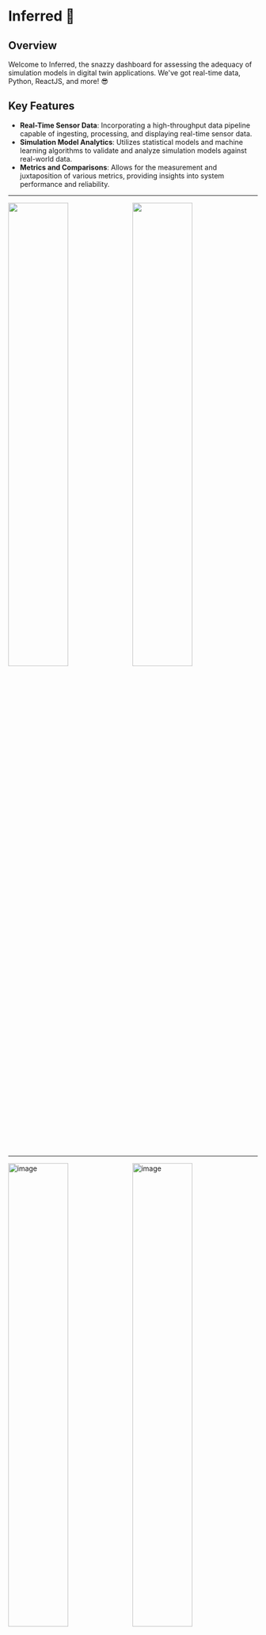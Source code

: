 # Inferred 🚀

## Overview
Welcome to Inferred, the snazzy dashboard for assessing the adequacy of simulation models in digital twin applications. We've got real-time data, Python, ReactJS, and more! 😎

## Key Features

- **Real-Time Sensor Data**: Incorporating a high-throughput data pipeline capable of ingesting, processing, and displaying real-time sensor data.
- **Simulation Model Analytics**: Utilizes statistical models and machine learning algorithms to validate and analyze simulation models against real-world data.
- **Metrics and Comparisons**: Allows for the measurement and juxtaposition of various metrics, providing insights into system performance and reliability.

---

<p float="left">
  <img src="https://github.com/Raff-dev/inferred/assets/56380303/92432d3f-9b31-4a16-9e0a-43d94884f845" width="49%" />
  <img src="https://github.com/Raff-dev/inferred/assets/56380303/87410904-b1cb-41d3-a175-3f40fc4fc014" width="49%" />
</p>

---

<p float="left">
<img  width="49%" alt="image" src="https://github.com/Raff-dev/inferred/assets/56380303/54edcaab-8f7d-463c-a8d8-3a67cc167b59">
<img width="49%" alt="image" src="https://github.com/Raff-dev/inferred/assets/56380303/fcc64148-f9c7-429b-ad7c-dae7fc17bb2d">
</p>

---

## Tech Stack 🛠️
- Backend: [Django](https://www.djangoproject.com/)
- Frontend: [ReactJS](https://reactjs.org/)
- Database: [PostgreSQL](https://www.postgresql.org/)
- Caching: [Redis](https://redis.io/)
- Message Broker: [Celery with Redis](https://docs.celeryproject.org/en/stable/getting-started/brokers/redis.html)
- Containerization: [Docker](https://www.docker.com/)
- Package Management: [Poetry](https://python-poetry.org/)
- Code Quality: [Pre-commit](https://pre-commit.com/)

## System Architecture

### Backend
Utilizes a Django-based RESTful API in conjunction with Celery for asynchronous task management. This ensures a scalable and extensible backend system capable of handling high volumes of data.

### Frontend
Leverages the capabilities of ReactJS to provide an intuitive and responsive user interface.

### Mock
Includes mock services that emulate various subsystems, facilitating a controlled environment for testing and development.

### Task Management
Employs `Invoke` for task automation, orchestrating complex multi-container operations with simple commands.

### Container Orchestration
Uses a Docker Compose YAML file to handle container orchestration, streamlining the deployment and scaling processes.

## Pre-requisites 📋


Must-haves for a smooth ride:

- 🐧Ubuntu 22 (other OS and distros are not actively tested, nor supported)

- 🐳 Docker [install](https://docs.docker.com/engine/install/)

- 🐳 Docker Compose [install](https://docs.docker.com/compose/install/)

- 🐍 Python ^3.10 [install](https://www.python.org/downloads/)

- 📚 Poetry [install](https://python-poetry.org/docs/)

Download them unless you enjoy error messages. 😉

## Quick Setup - How to get it running quickly 🚀
```bash
# Fetch all the Python dependencies
cd backend && poetry install --only run

# Spawn virtual environment shell
poetry shell

# Build docker images
inv build

# Flush the database, run migrations, create a superuser, load fixtures, spin up the containers
inv reset
```

## Development Setup - Additional steps 🛠️
```bash
cd backend && poetry install --with dev

# Install pre-commit hooks
pre-commit install

# Run pre-commit hooks on all files
pre-commit run --all-files
```

## Invoke Usage 📖  📦
```bash
# Start the containers
inv up

# Stop the containers. -v removes volumes
inv down [-v]

# Check logs
inv logs {container_name}

# Open bash
inv bash {container_name}

# Run django migrations
inv migrate [--rm] [--make]

# Restart a container
inv restart {container_name}
```



## License 📝
MIT License. See [LICENSE](LICENSE) for more information.


